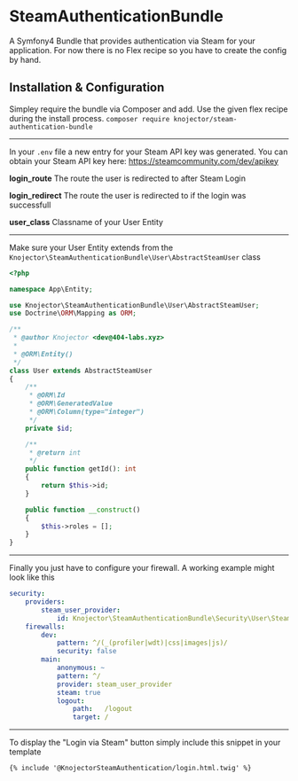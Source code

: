 
# SteamAuthenticationBundle
A Symfony4 Bundle that provides authentication via Steam for your application.
For now there is no Flex recipe so you have to create the config by hand.

## Installation & Configuration

Simpley require the bundle via Composer and add. Use the given flex recipe during the install process.
`composer require knojector/steam-authentication-bundle`

----------
In your `.env`  file a new entry for your Steam API key was generated. You can obtain your Steam API key here: https://steamcommunity.com/dev/apikey

**login_route** The route the user is redirected to after Steam Login

**login_redirect** The route the user is redirected to if the login was successfull

**user_class** Classname of your User Entity

----------
Make sure your User Entity extends from the `Knojector\SteamAuthenticationBundle\User\AbstractSteamUser` class
```php
<?php

namespace App\Entity;

use Knojector\SteamAuthenticationBundle\User\AbstractSteamUser;
use Doctrine\ORM\Mapping as ORM;

/**
 * @author Knojector <dev@404-labs.xyz>
 *
 * @ORM\Entity()
 */
class User extends AbstractSteamUser
{
    /**
     * @ORM\Id
     * @ORM\GeneratedValue
     * @ORM\Column(type="integer")
     */
    private $id;

    /**
     * @return int
     */
    public function getId(): int
    {
        return $this->id;
    }

    public function __construct()
    {
        $this->roles = [];
    }
}
```


----------

Finally you just have to configure your firewall. A working example might look like this
```yaml
security:
    providers:
        steam_user_provider:
            id: Knojector\SteamAuthenticationBundle\Security\User\SteamUserProvider
    firewalls:
        dev:
            pattern: ^/(_(profiler|wdt)|css|images|js)/
            security: false
        main:
            anonymous: ~
            pattern: ^/
            provider: steam_user_provider
            steam: true
            logout:
                path:   /logout
                target: /

```

----------

To display the "Login via Steam" button simply include this snippet in your template
```twig
{% include '@KnojectorSteamAuthentication/login.html.twig' %}
```
